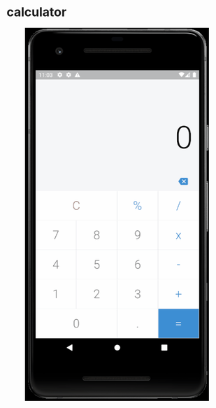 # calculator

<p align="center">
    <img width="421" height="853" src="assets/images/gif.gif">
</p>
